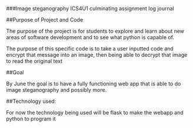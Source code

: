 ###Image steganography
ICS4U1 culminating assignment log journal 

##Purpose of Project and Code

The purpose of the project is for students to explore and learn about new areas of software development and to see what python is capable of.

The purpose of this specific code is to take a user inputted code and encrypt that message into an image, then being able to decrypt that image to read the original text

##Goal

By June the goal is to have a fully functioning web app that is able to do image steganography and possibly more. 

##Technology used:

For now the technology being used will be flask to make the webapp and python to program it
